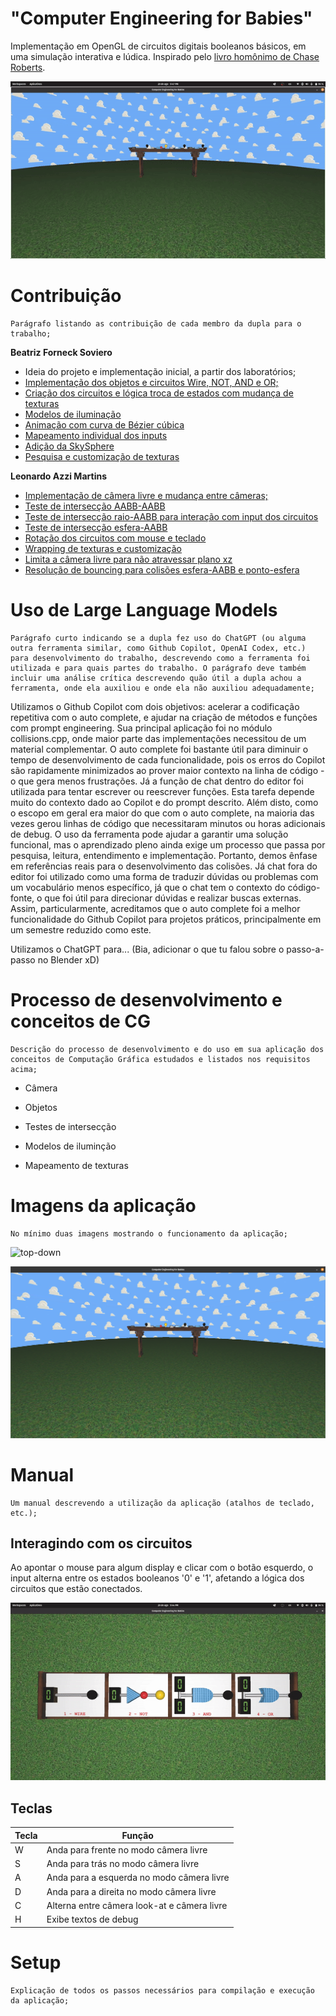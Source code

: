 # "Computer Engineering for Babies"
Implementação em OpenGL de circuitos digitais booleanos básicos, em uma simulação interativa e lúdica. Inspirado pelo [livro homônimo de Chase Roberts](https://computerengineeringforbabies.com/?srsltid=AfmBOorB6rgQBVJv4aZhZNOSCN61UN0Kq22ZK3XgHsCch2F3tUFedHHC).

![intro](./docs/bezier.gif)

# Contribuição
    Parágrafo listando as contribuição de cada membro da dupla para o trabalho;

**Beatriz Forneck Soviero**
- Ideia do projeto e implementação inicial, a partir dos laboratórios;
- [Implementação dos objetos e circuitos Wire, NOT, AND e OR;](https://github.com/leonardoazzi/compeng-for-babies/pull/14)
- [Criação dos circuitos e lógica troca de estados com mudança de texturas](https://github.com/leonardoazzi/compeng-for-babies/pull/54)
- [Modelos de iluminação](https://github.com/leonardoazzi/compeng-for-babies/pull/38)
- [Animação com curva de Bézier cúbica](https://github.com/leonardoazzi/compeng-for-babies/pull/51)
- [Mapeamento individual dos inputs](https://github.com/leonardoazzi/compeng-for-babies/pull/54)
- [Adição da SkySphere](https://github.com/leonardoazzi/compeng-for-babies/pull/56)
- [Pesquisa e customização de texturas](https://github.com/leonardoazzi/compeng-for-babies/pull/61)

**Leonardo Azzi Martins**
- [Implementação de câmera livre e mudança entre câmeras;](https://github.com/leonardoazzi/compeng-for-babies/pull/28)
- [Teste de intersecção AABB-AABB](https://github.com/leonardoazzi/compeng-for-babies/pull/35)
- [Teste de intersecção raio-AABB para interação com input dos circuitos](https://github.com/leonardoazzi/compeng-for-babies/pull/37)
- [Teste de intersecção esfera-AABB](https://github.com/leonardoazzi/compeng-for-babies/pull/39)
- [Rotação dos circuitos com mouse e teclado](https://github.com/leonardoazzi/compeng-for-babies/pull/50)
- [Wrapping de texturas e customização](https://github.com/leonardoazzi/compeng-for-babies/pull/52)
- [Limita a câmera livre para não atravessar plano xz](https://github.com/leonardoazzi/compeng-for-babies/pull/57)
- [Resolução de bouncing para colisões esfera-AABB e ponto-esfera](https://github.com/leonardoazzi/compeng-for-babies/pull/63)

# Uso de Large Language Models
    Parágrafo curto indicando se a dupla fez uso do ChatGPT (ou alguma outra ferramenta similar, como Github Copilot, OpenAI Codex, etc.) para desenvolvimento do trabalho, descrevendo como a ferramenta foi utilizada e para quais partes do trabalho. O parágrafo deve também incluir uma análise crítica descrevendo quão útil a dupla achou a ferramenta, onde ela auxiliou e onde ela não auxiliou adequadamente;

Utilizamos o Github Copilot com dois objetivos: acelerar a codificação repetitiva com o auto complete, e ajudar na criação de métodos e funções com prompt engineering. Sua principal aplicação foi no módulo collisions.cpp, onde maior parte das implementações necessitou de um material complementar. O auto complete foi bastante útil para diminuir o tempo de desenvolvimento de cada funcionalidade, pois os erros do Copilot são rapidamente minimizados ao prover maior contexto na linha de código - o que gera menos frustrações. Já a função de chat dentro do editor foi utilizada para tentar escrever ou reescrever funções. Esta tarefa depende muito do contexto dado ao Copilot e do prompt descrito. Além disto, como o escopo em geral era maior do que com o auto complete, na maioria das vezes gerou linhas de código que necessitaram minutos ou horas adicionais de debug. O uso da ferramenta pode ajudar a garantir uma solução funcional, mas o aprendizado pleno ainda exige um processo que passa por pesquisa, leitura, entendimento e implementação. Portanto, demos ênfase em referências reais para o desenvolvimento das colisões. Já chat fora do editor foi utilizado como uma forma de traduzir dúvidas ou problemas com um vocabulário menos específico, já que o chat tem o contexto do código-fonte, o que foi útil para direcionar dúvidas e realizar buscas externas. Assim, particularmente, acreditamos que o auto complete foi a melhor funcionalidade do Github Copilot para projetos práticos, principalmente em um semestre reduzido como este.

Utilizamos o ChatGPT para... (Bia, adicionar o que tu falou sobre o passo-a-passo no Blender xD)

# Processo de desenvolvimento e conceitos de CG
    Descrição do processo de desenvolvimento e do uso em sua aplicação dos conceitos de Computação Gráfica estudados e listados nos requisitos acima;

- Câmera

- Objetos

- Testes de intersecção

- Modelos de iluminção

- Mapeamento de texturas

# Imagens da aplicação
    No mínimo duas imagens mostrando o funcionamento da aplicação;

![top-down](./docs/top-down.png)

![cenario](./docs/cenario.png)

# Manual
    Um manual descrevendo a utilização da aplicação (atalhos de teclado, etc.);

## Interagindo com os circuitos

Ao apontar o mouse para algum display e clicar com o botão esquerdo, o input alterna entre os estados booleanos '0' e '1', afetando a lógica dos circuitos que estão conectados.

![input gif](./docs/input.gif)

## Teclas

| Tecla | Função |
|----------|----------|
| W         | Anda para frente no modo câmera livre |
| S         | Anda para trás no modo câmera livre  |
| A         | Anda para a esquerda no modo câmera livre  |
| D         | Anda para a direita no modo câmera livre  |
| C         | Alterna entre câmera look-at e câmera livre         |
| H         | Exibe textos de debug  |

# Setup
    Explicação de todos os passos necessários para compilação e execução da aplicação;
